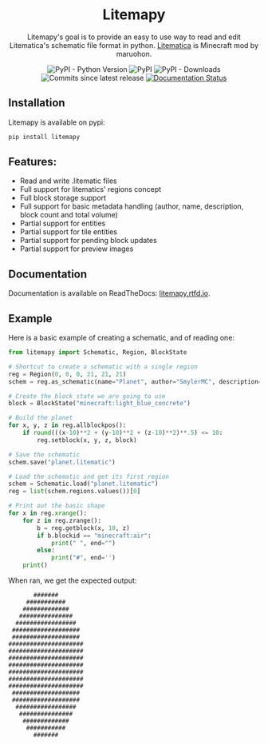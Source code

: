 <div align="center">
<h1>Litemapy</h1>
Litemapy's goal is to provide an easy to use way to read and edit Litematica's schematic file format in python.
<a href="https://github.com/maruohon/litematica">Litematica</a> is Minecraft mod by maruohon.


![PyPI - Python Version](https://img.shields.io/pypi/pyversions/litemapy?style=flat-square)
![PyPI](https://img.shields.io/pypi/v/litemapy?style=flat-square)
![PyPI - Downloads](https://img.shields.io/pypi/dm/litemapy?style=flat-square)
![Commits since latest release](https://img.shields.io/github/commits-since/SmylerMC/litemapy/latest?include_prereleases&style=flat-square)
[![Documentation Status](https://readthedocs.org/projects/litemapy/badge/?version=latest&style=flat-square)](https://litemapy.readthedocs.io)
</div>

## Installation
Litemapy is available on pypi:
```bash
pip install litemapy
```

## Features:
  * Read and write .litematic files
  * Full support for litematics' regions concept
  * Full block storage support
  * Full support for basic metadata handling (author, name, description, block count and total volume)
  * Partial support for entities
  * Partial support for tile entities
  * Partial support for pending block updates
  * Partial support for preview images

## Documentation
Documentation is available on ReadTheDocs: [litemapy.rtfd.io](https://litemapy.rtfd.io).
## Example
Here is a basic example of creating a schematic, and of reading one:
```python
from litemapy import Schematic, Region, BlockState

# Shortcut to create a schematic with a single region
reg = Region(0, 0, 0, 21, 21, 21)
schem = reg.as_schematic(name="Planet", author="SmylerMC", description="Made with litemapy")

# Create the block state we are going to use
block = BlockState("minecraft:light_blue_concrete")

# Build the planet
for x, y, z in reg.allblockpos():
    if round(((x-10)**2 + (y-10)**2 + (z-10)**2)**.5) <= 10:
        reg.setblock(x, y, z, block)

# Save the schematic
schem.save("planet.litematic")

# Load the schematic and get its first region
schem = Schematic.load("planet.litematic")
reg = list(schem.regions.values())[0]

# Print out the basic shape
for x in reg.xrange():
    for z in reg.zrange():
        b = reg.getblock(x, 10, z)
        if b.blockid == "minecraft:air":
            print(" ", end="")
        else:
            print("#", end='')
    print()
```
When ran, we get the expected output:
```
       #######       
     ###########     
    #############    
   ###############   
  #################  
 ################### 
 ################### 
#####################
#####################
#####################
#####################
#####################
#####################
#####################
 ################### 
 ################### 
  #################  
   ###############   
    #############    
     ###########     
       #######
```
